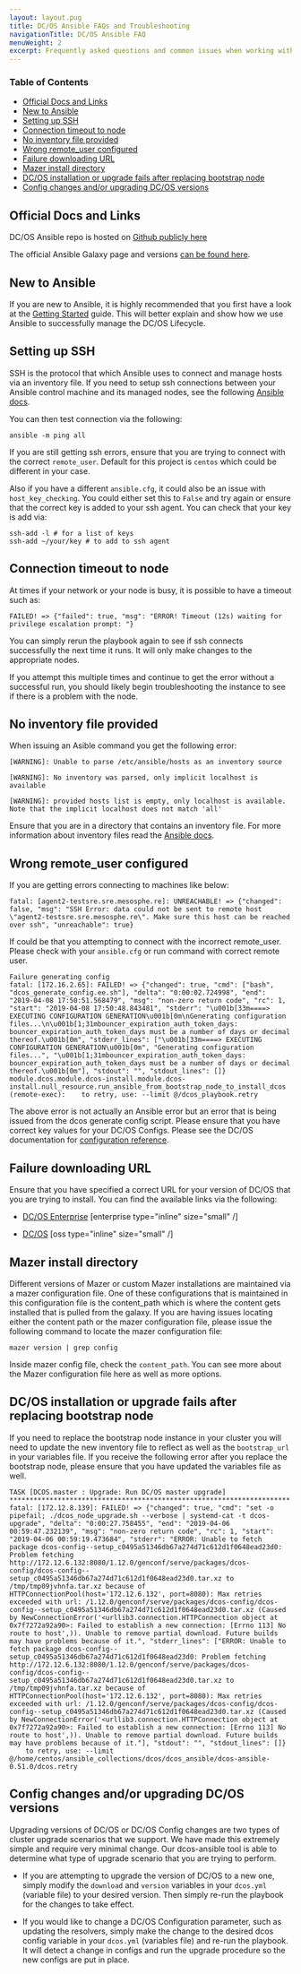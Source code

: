 ```yaml
---
layout: layout.pug
title: DC/OS Ansible FAQs and Troubleshooting
navigationTitle: DC/OS Ansible FAQ
menuWeight: 2
excerpt: Frequently asked questions and common issues when working with Ansible for DC/OS
---
```


### Table of Contents
- [Official Docs and Links](#official-docs-and-links)
- [New to Ansible](#new-to-ansible)
- [Setting up SSH](#setting-up-ssh)
- [Connection timeout to node](#connection-timeout-to-node)
- [No inventory file provided](#no-inventory-file-provided)
- [Wrong remote_user configured](#wrong-remoteuser-configured)
- [Failure downloading URL](#failure-downloading-url)
- [Mazer install directory](#mazer-install-directory)
- [DC/OS installation or upgrade fails after replacing bootstrap node](#dcos-installation-or-upgrade-fails-after-replacing-bootstrap-node)
- [Config changes and/or upgrading DC/OS versions](#config-changes-andor-upgrading-dcos-versions)


## Official Docs and Links
DC/OS Ansible repo is hosted on [Github publicly here](https://github.com/dcos/dcos-ansible)

The official Ansible Galaxy page and versions [can be found here](https://galaxy.ansible.com/dcos/dcos_ansible).

## New to Ansible
If you are new to Ansible, it is highly recommended that you first have a look at the [Getting Started](https://docs.ansible.com/ansible/latest/user_guide/intro_getting_started.html#remote-connection-information) guide. This will better explain and show how we use Ansible to successfully manage the DC/OS Lifecycle.

## Setting up SSH
SSH is the protocol that which Ansible uses to connect and manage hosts via an inventory file. If you need to setup ssh connections between your Ansible control machine and its managed nodes, see the following [Ansible docs](https://docs.ansible.com/ansible/latest/user_guide/intro_getting_started.html#remote-connection-information).

You can then test connection via the following:
```
ansible -m ping all
```

If you are still getting ssh errors, ensure that you are trying to connect with the correct `remote_user`. Default for this project is `centos` which could be different in your case.

Also if you have a different `ansible.cfg`, it could also be an issue with `host_key_checking`. You could either set this to `False` and try again or ensure that the correct key is added to your ssh agent. You can check that your key is add via:

```
ssh-add -l # for a list of keys
ssh-add ~/your/key # to add to ssh agent
```

## Connection timeout to node
At times if your network or your node is busy, it is possible to have a timeout such as:

```
FAILED! => {"failed": true, "msg": "ERROR! Timeout (12s) waiting for privilege escalation prompt: "}
```

You can simply rerun the playbook again to see if ssh connects successfully the next time it runs. It will only make changes to the appropriate nodes.

If you attempt this multiple times and continue to get the error without a successful run, you should likely begin troubleshooting the instance to see if there is a problem with the node.

## No inventory file provided
When issuing an Asible command you get the following error:
```
[WARNING]: Unable to parse /etc/ansible/hosts as an inventory source

[WARNING]: No inventory was parsed, only implicit localhost is available

[WARNING]: provided hosts list is empty, only localhost is available. Note that the implicit localhost does not match 'all'
```
Ensure that you are in a directory that contains an inventory file. For more information about inventory files read the [Ansible docs](https://docs.ansible.com/ansible/latest/user_guide/intro_inventory.html#intro-inventory).

## Wrong remote_user configured
If you are getting errors connecting to machines like below:
```
fatal: [agent2-testsre.sre.mesosphe.re]: UNREACHABLE! => {"changed": false, "msg": "SSH Error: data could not be sent to remote host \"agent2-testsre.sre.mesosphe.re\". Make sure this host can be reached over ssh", "unreachable": true}
```

If could be that you attempting to connect with the incorrect remote_user. Please check with your `ansible.cfg` or run command with correct remote user.
```
Failure generating config
fatal: [172.16.2.65]: FAILED! => {"changed": true, "cmd": ["bash", "dcos_generate_config.ee.sh"], "delta": "0:00:02.724998", "end": "2019-04-08 17:50:51.568479", "msg": "non-zero return code", "rc": 1, "start": "2019-04-08 17:50:48.843481", "stderr": "\u001b[33m====> EXECUTING CONFIGURATION GENERATION\u001b[0m\nGenerating configuration files...\n\u001b[1;31mbouncer_expiration_auth_token_days: bouncer_expiration_auth_token_days must be a number of days or decimal thereof.\u001b[0m", "stderr_lines": ["\u001b[33m====> EXECUTING CONFIGURATION GENERATION\u001b[0m", "Generating configuration files...", "\u001b[1;31mbouncer_expiration_auth_token_days: bouncer_expiration_auth_token_days must be a number of days or decimal thereof.\u001b[0m"], "stdout": "", "stdout_lines": []}
module.dcos.module.dcos-install.module.dcos-install.null_resource.run_ansible_from_bootstrap_node_to_install_dcos (remote-exec): 	to retry, use: --limit @/dcos_playbook.retry
```

The above error is not actually an Ansible error but an error that is being issued from the dcos generate config script. Please ensure that you have correct key values for your DC/OS Configs. Please see the DC/OS documentation for [configuration reference](/1.12/installing/production/advanced-configuration/configuration-reference/).

## Failure downloading URL
Ensure that you have specified a correct URL for your version of DC/OS that you are trying to install. You can find the available links via the following:

- [DC/OS Enterprise](https://support.mesosphere.com/s/downloads)  [enterprise type="inline" size="small" /]

- [DC/OS](https://dcos.io/releases/)  [oss type="inline" size="small" /]

## Mazer install directory
Different versions of Mazer or custom Mazer installations are maintained via a mazer configuration file. One of these configurations that is maintained in this configuration file is the content_path which is where the content gets installed that is pulled from the galaxy. If you are having issues locating either the content path or the mazer configuration file, please issue the following command to locate the mazer configuration file:
```
mazer version | grep config
```

Inside mazer config file, check the `content_path`. You can see more about the Mazer configuration file here as well as more options.

## DC/OS installation or upgrade fails after replacing bootstrap node
If you need to replace the bootstrap node instance in your cluster you will need to update the new inventory file to reflect as well as the `bootstrap_url` in your variables file. If you receive the following error after you replace the bootstrap node, please ensure that you have updated the variables file as well.

```
TASK [DCOS.master : Upgrade: Run DC/OS master upgrade] **********************************************************************
fatal: [172.12.8.139]: FAILED! => {"changed": true, "cmd": "set -o pipefail; ./dcos_node_upgrade.sh --verbose | systemd-cat -t dcos-upgrade", "delta": "0:00:27.758455", "end": "2019-04-06 00:59:47.232139", "msg": "non-zero return code", "rc": 1, "start": "2019-04-06 00:59:19.473684", "stderr": "ERROR: Unable to fetch package dcos-config--setup_c0495a51346db67a274d71c612d1f0648ead23d0: Problem fetching http://172.12.6.132:8080/1.12.0/genconf/serve/packages/dcos-config/dcos-config--setup_c0495a51346db67a274d71c612d1f0648ead23d0.tar.xz to /tmp/tmp09jvhnfa.tar.xz because of HTTPConnectionPool(host='172.12.6.132', port=8080): Max retries exceeded with url: /1.12.0/genconf/serve/packages/dcos-config/dcos-config--setup_c0495a51346db67a274d71c612d1f0648ead23d0.tar.xz (Caused by NewConnectionError('<urllib3.connection.HTTPConnection object at 0x7f7272a92a90>: Failed to establish a new connection: [Errno 113] No route to host',)). Unable to remove partial download. Future builds may have problems because of it.", "stderr_lines": ["ERROR: Unable to fetch package dcos-config--setup_c0495a51346db67a274d71c612d1f0648ead23d0: Problem fetching http://172.12.6.132:8080/1.12.0/genconf/serve/packages/dcos-config/dcos-config--setup_c0495a51346db67a274d71c612d1f0648ead23d0.tar.xz to /tmp/tmp09jvhnfa.tar.xz because of HTTPConnectionPool(host='172.12.6.132', port=8080): Max retries exceeded with url: /1.12.0/genconf/serve/packages/dcos-config/dcos-config--setup_c0495a51346db67a274d71c612d1f0648ead23d0.tar.xz (Caused by NewConnectionError('<urllib3.connection.HTTPConnection object at 0x7f7272a92a90>: Failed to establish a new connection: [Errno 113] No route to host',)). Unable to remove partial download. Future builds may have problems because of it."], "stdout": "", "stdout_lines": []}
	to retry, use: --limit @/home/centos/ansible_collections/dcos/dcos_ansible/dcos-ansible-0.51.0/dcos.retry

```

## Config changes and/or upgrading DC/OS versions
Upgrading versions of DC/OS or DC/OS Config changes are two types of cluster upgrade scenarios that we support. We have made this extremely simple and require very minimal change. Our dcos-ansible tool is able to determine what type of upgrade scenario that you are trying to perform.

- If you are attempting to upgrade the version of DC/OS to a new one, simply modify the `download` and `version` variables in your `dcos.yml` (variable file) to your desired version. Then simply re-run the playbook for the changes to take effect.

- If you would like to change a DC/OS Configuration parameter, such as updating the resolvers, simply make the change to the desired dcos config variable in your `dcos.yml` (variables file) and re-run the playbook. It will detect a change in configs and run the upgrade procedure so the new configs are put in place.